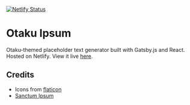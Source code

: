 [![Netlify Status](https://api.netlify.com/api/v1/badges/9e94a493-c11c-4ce5-8b88-7444130093f5/deploy-status)](https://app.netlify.com/sites/otakuipsum/deploys)
# Otaku Ipsum
Otaku-themed placeholder text generator built with Gatsby.js and React. Hosted on Netlify. View it live [here](https://otakuipsum.netlify.com).

## Credits
- Icons from [flaticon](https://www.flaticon.com/packs/japan-20)
- [Sanctum Ipsum](https://medium.com/@graysonhicks/sanctum-ipsum-d507e9b0e8c9)